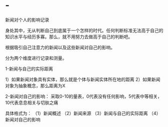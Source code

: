 # -
新闻对个人的影响记录

身处其中，无从判断自己到底属于一个怎样的时代。任何判断标准无法高于自己的知识水平与经历多寡。那么，就不用努力去做高于自己的判断吧。

根据吸引自己注意力的新闻以及这些新闻对自己的影响。

分为两个维度进行记录和测量。

1-新闻与自己的实际距离

1）如果新闻对象具有实体，那么就是个体与新闻实体所在地的距离
2）如果新闻对象为抽象概念，那么距离为X

2-新闻对自己的影响：
采取0-10的量表，0代表没有任何影响，5代表中等相关，10代表息息相关与切肤之痛

具体格式为：
（1）新闻概述
（2）新闻来源
（3）新闻与自己的实际距离
（4）新闻对自己的影响
